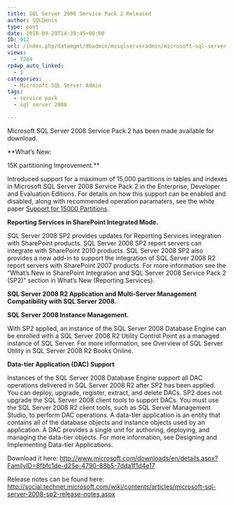 ```yaml
---
title: SQL Server 2008 Service Pack 2 Released
author: SQLDenis
type: post
date: 2010-09-29T14:39:45+00:00
ID: 912
url: /index.php/datamgmt/dbadmin/mssqlserveradmin/microsoft-sql-server-2008-service-pack-2/
views:
  - 7284
rp4wp_auto_linked:
  - 1
categories:
  - Microsoft SQL Server Admin
tags:
  - service pack
  - sql server 2008

---
```

Microsoft SQL Server 2008 Service Pack 2 has been made available for download.

**What&#8217;s New:
  
15K partitioning Improvement.**
  
Introduced support for a maximum of 15,000 partitions in tables and indexes in Microsoft SQL Server 2008 Service Pack 2 in the Enterprise, Developer and Evaluation Editions. For details on how this support can be enabled and disabled, along with recommended operation paramaters, see the white paper [Support for 15000 Partitions][1].

**Reporting Services in SharePoint Integrated Mode.**
  
SQL Server 2008 SP2 provides updates for Reporting Services integration with SharePoint products. SQL Server 2008 SP2 report servers can integrate with SharePoint 2010 products. SQL Server 2008 SP2 also provides a new add-in to support the integration of SQL Server 2008 R2 report servers with SharePoint 2007 products. For more information see the “What’s New in SharePoint Integration and SQL Server 2008 Service Pack 2 (SP2)” section in What&#8217;s New (Reporting Services).

**SQL Server 2008 R2 Application and Multi-Server Management Compatibility with SQL Server 2008.**

**SQL Server 2008 Instance Management.**
  
With SP2 applied, an instance of the SQL Server 2008 Database Engine can be enrolled with a SQL Server 2008 R2 Utility Control Point as a managed instance of SQL Server. For more information, see Overview of SQL Server Utility in SQL Server 2008 R2 Books Online.

**Data-tier Application (DAC) Support**
  
Instances of the SQL Server 2008 Database Engine support all DAC operations delivered in SQL Server 2008 R2 after SP2 has been applied. You can deploy, upgrade, register, extract, and delete DACs. SP2 does not upgrade the SQL Server 2008 client tools to support DACs. You must use the SQL Server 2008 R2 client tools, such as SQL Server Management Studio, to perform DAC operations. A data-tier application is an entity that contains all of the database objects and instance objects used by an application. A DAC provides a single unit for authoring, deploying, and managing the data-tier objects. For more information, see Designing and Implementing Data-tier Applications.

Download it here: http://www.microsoft.com/downloads/en/details.aspx?FamilyID=8fbfc1de-d25e-4790-88b5-7dda1f1d4e17

Release notes can be found here: http://social.technet.microsoft.com/wiki/contents/articles/microsoft-sql-server-2008-sp2-release-notes.aspx

 [1]: http://go.microsoft.com/fwlink/?LinkId=199773